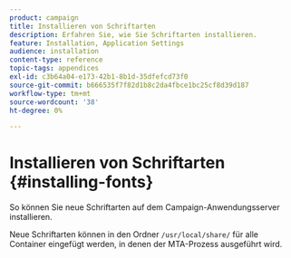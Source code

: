 ```yaml
---
product: campaign
title: Installieren von Schriftarten
description: Erfahren Sie, wie Sie Schriftarten installieren.
feature: Installation, Application Settings
audience: installation
content-type: reference
topic-tags: appendices
exl-id: c3b64a04-e173-42b1-8b1d-35dfefcd73f0
source-git-commit: b666535f7f82d1b8c2da4fbce1bc25cf8d39d187
workflow-type: tm+mt
source-wordcount: '38'
ht-degree: 0%

---
```


# Installieren von Schriftarten {#installing-fonts}



So können Sie neue Schriftarten auf dem Campaign-Anwendungsserver installieren.

Neue Schriftarten können in den Ordner `/usr/local/share/` für alle Container eingefügt werden, in denen der MTA-Prozess ausgeführt wird.
